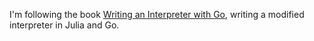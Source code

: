 I'm following the book [Writing an Interpreter with Go](https://interpreterbook.com/), writing a modified interpreter in Julia and Go. 
